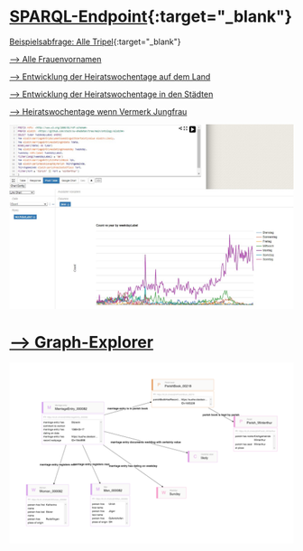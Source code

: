 # [SPARQL-Endpoint](https://lindas.admin.ch/sparql/){:target="_blank"}

[Beispielsabfrage: Alle Tripel](https://s.zazuko.com/4gxhpY){:target="_blank"}

[--> Alle Frauenvornamen](https://github.com/stazh/sw-ehedaten/blob/main/queries/elodzh/Frauenvornamen.sparql)

[--> Entwicklung der Heiratswochentage auf dem Land](https://github.com/stazh/sw-ehedaten/blob/main/queries/elodzh/wochentage_land.sparql)

[--> Entwicklung der Heiratswochentage in den Städten](https://github.com/stazh/sw-ehedaten/blob/main/queries/elodzh/wochentage_stadt.sparql)

[--> Heiratswochentage wenn Vermerk Jungfrau](https://github.com/stazh/sw-ehedaten/blob/main/queries/elodzh/heiratswochentage_mit_vermerk_jungfrau.sparql)

<div align="center"><img src="bsp_abfrage.jpg" width="1200"></div>

# [--> Graph-Explorer](https://int.lindas.admin.ch/graph-explorer/)

<div align="center"><img src="elodzh_beispiel.png" width="1200"></div>
